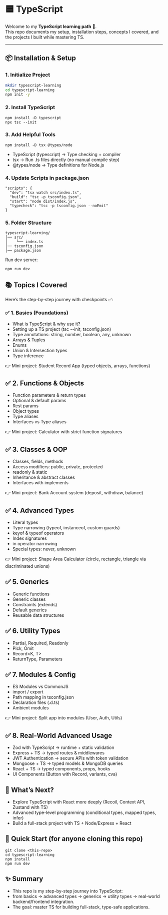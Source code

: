# 🟦 TypeScript

Welcome to my **TypeScript learning path** 🚀.  
This repo documents my setup, installation steps, concepts I covered, and the projects I built while mastering TS.

---

## 📦 Installation & Setup

### 1. Initialize Project
```bash
mkdir typescript-learning
cd typescript-learning
npm init -y
```
### 2. Install TypeScript
```
npm install -D typescript
npx tsc --init
```

### 3. Add Helpful Tools
```
npm install -D tsx @types/node
```
- TypeScript (typescript) → Type checking + compiler
- tsx → Run .ts files directly (no manual compile step)
- @types/node → Type definitions for Node.js

###  4. Update Scripts in package.json
```
"scripts": {
  "dev": "tsx watch src/index.ts",
  "build": "tsc -p tsconfig.json",
  "start": "node dist/index.js",
  "typecheck": "tsc -p tsconfig.json --noEmit"
}
```
### 5. Folder Structure
```
typescript-learning/
│── src/
│    └── index.ts
│── tsconfig.json
│── package.json
```
Run dev server:
```
npm run dev
```

## 📚 Topics I Covered

Here’s the step-by-step journey with checkpoints ✅:

### ✅ 1. Basics (Foundations)

- What is TypeScript & why use it?
- Setting up a TS project (tsc --init, tsconfig.json)
- Type annotations: string, number, boolean, any, unknown
- Arrays & Tuples
- Enums
- Union & Intersection types
- Type inference

👉 Mini project: Student Record App (typed objects, arrays, functions)

## ✅ 2. Functions & Objects

- Function parameters & return types
- Optional & default params
- Rest params
- Object types
- Type aliases
- Interfaces vs Type aliases

👉 Mini project: Calculator with strict function signatures

## ✅ 3. Classes & OOP

- Classes, fields, methods
- Access modifiers: public, private, protected
- readonly & static
- Inheritance & abstract classes
- Interfaces with implements

👉 Mini project: Bank Account system (deposit, withdraw, balance)

## ✅ 4. Advanced Types

- Literal types
- Type narrowing (typeof, instanceof, custom guards)
- keyof & typeof operators
- Index signatures
- in operator narrowing
- Special types: never, unknown

👉 Mini project: Shape Area Calculator (circle, rectangle, triangle via discriminated unions)

## ✅ 5. Generics

- Generic functions
- Generic classes
- Constraints (extends)
- Default generics
- Reusable data structures

## ✅ 6. Utility Types

- Partial<T>, Required<T>, Readonly<T>
- Pick<T>, Omit<T>
- Record<K, T>
- ReturnType<T>, Parameters<T>

## ✅ 7. Modules & Config

- ES Modules vs CommonJS
- import / export
- Path mapping in tsconfig.json
- Declaration files (.d.ts)
- Ambient modules

👉 Mini project: Split app into modules (User, Auth, Utils)

## ✅ 8. Real-World Advanced Usage

- Zod with TypeScript → runtime + static validation
- Express + TS → typed routes & middlewares
- JWT Authentication → secure APIs with token validation
- Mongoose + TS → typed models & MongoDB queries
- React + TS → typed components, props, hooks
- UI Components (Button with Record, variants, cva)

## 🎯 What’s Next?

- Explore TypeScript with React more deeply (Recoil, Context API, Zustand with TS)
- Advanced type-level programming (conditional types, mapped types, infer)
- Build a full-stack project with TS + Node/Express + React

## 🚀 Quick Start (for anyone cloning this repo)
```
git clone <this-repo>
cd typescript-learning
npm install
npm run dev
```

## ✨ Summary

- This repo is my step-by-step journey into TypeScript:
- from basics → advanced types → generics → utility types → real-world backend/frontend integration.
- The goal: master TS for building full-stack, type-safe applications.

